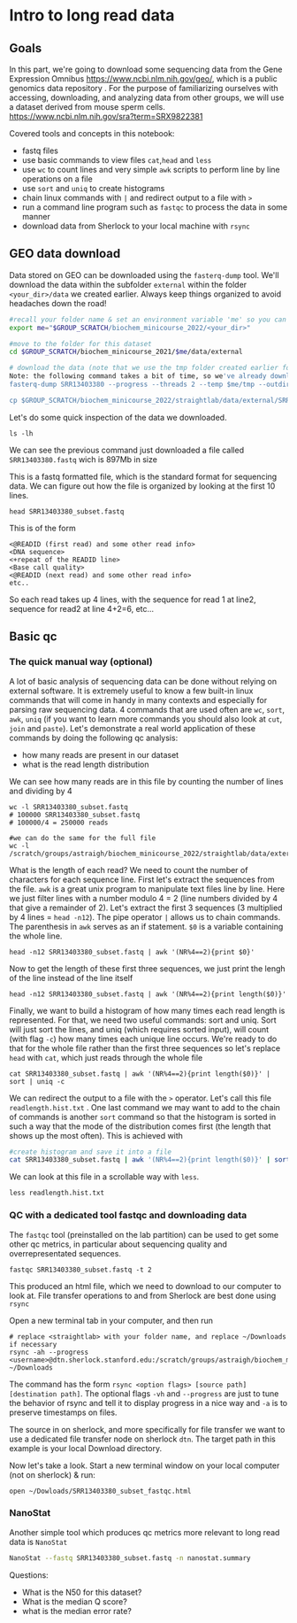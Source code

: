 # Intro to long read data

## Goals
In this part, we're going to download some sequencing data from the Gene Expression Omnibus https://www.ncbi.nlm.nih.gov/geo/, which is a public genomics data repository . For the purpose of familiarizing ourselves with accessing, downloading, and analyzing data from other groups, we will use a dataset derived from mouse sperm cells. https://www.ncbi.nlm.nih.gov/sra?term=SRX9822381



Covered tools and concepts in this notebook:
- fastq files
- use basic commands to view files `cat`,`head` and `less`
- use `wc` to count lines and very simple `awk` scripts to perform line by line operations on a file
- use `sort` and `uniq` to create histograms
- chain linux commands with `|` and redirect output to a file with `>`
- run a command line program such as `fastqc` to process the data in some manner
- download data from Sherlock to your local machine with `rsync`

## GEO data download 
Data stored on GEO can be downloaded using the `fasterq-dump` tool.
We'll download the data within the subfolder `external` within the folder `<your_dir>/data` we created earlier. Always keep things organized to avoid headaches down the road!

```bash
#recall your folder name & set an environment variable 'me' so you can refer to this folder later
export me="$GROUP_SCRATCH/biochem_minicourse_2022/<your_dir>"

#move to the folder for this dataset
cd $GROUP_SCRATCH/biochem_minicourse_2021/$me/data/external

# download the data (note that we use the tmp folder created earlier for the temporary files generated by this program)
Note: the following command takes a bit of time, so we've already downloaded the file into our directory. Use the cp command to copy from our dir to yours (this is the first 100000 lines from the full fastq file).
fasterq-dump SRR13403380 --progress --threads 2 --temp $me/tmp --outdir $me/data/external

cp $GROUP_SCRATCH/biochem_minicourse_2022/straightlab/data/external/SRR13403380_subset.fastq 
```

Let's do some quick inspection of the data we downloaded.
```
ls -lh 
```
We can see the previous command just downloaded a file called `SRR13403380.fastq` wich is 897Mb in size

This is a fastq formatted file, which is the standard format for sequencing data. We can figure out how the file is organized by looking at the first 10 lines.

```
head SRR13403380_subset.fastq
```

This is of the form 
```text
<@READID (first read) and some other read info>
<DNA sequence>
<+repeat of the READID line>
<Base call quality>
<@READID (next read) and some other read info>
etc..
```
So each read takes up 4 lines, with the sequence for read 1 at line2, sequence for read2 at line 4+2=6, etc... 

## Basic qc 
### The quick manual way (optional)
A lot of basic analysis of sequencing data can be done without relying on external software. It is extremely useful to know a few built-in linux commands that will come in handy in many contexts and especially for parsing raw sequencing data. 4 commands that are used often are `wc`, `sort`, `awk`, `uniq` (if you want to learn more commands you should also look at `cut`, `join` and `paste`). Let's demonstrate a real world application of these commands by doing the following qc analysis:

- how many reads are present in our dataset
- what is the read length distribution

We can see how many reads are in this file by counting the number of lines and dividing by 4

```
wc -l SRR13403380_subset.fastq
# 100000 SRR13403380_subset.fastq
# 100000/4 = 250000 reads

#we can do the same for the full file
wc -l /scratch/groups/astraigh/biochem_minicourse_2022/straightlab/data/external/SRR13403380.fastq
```

What is the length of each read? We need to count the number of characters for each sequence line. First let's  extract the sequences from the file. `awk` is a great unix program to manipulate text files line by line. Here we just filter lines with a number modulo 4 = 2 (line numbers divided by 4 that give a remainder of 2). 
Let's extract the first 3 sequences (3 multiplied by 4 lines = `head -n12`). The pipe operator `|` allows us to chain commands. The parenthesis in `awk` serves as an if statement. `$0` is a variable containing the whole line.

```
head -n12 SRR13403380_subset.fastq | awk '(NR%4==2){print $0}'
```

Now to get the length of these first three sequences, we just print the lengh of the line instead of the line itself

```
head -n12 SRR13403380_subset.fastq | awk '(NR%4==2){print length($0)}'
```

Finally, we want to build a histogram of how many times each read length is represented. For that, we need two useful commands: sort and uniq. Sort will just sort the lines, and uniq (which requires sorted input), will count (with flag `-c`) how many times each unique line occurs. We're ready to do that for the whole file rather than the first three sequences so let's replace `head` with `cat`, which just reads through the whole file

```
cat SRR13403380_subset.fastq | awk '(NR%4==2){print length($0)}' | sort | uniq -c 
```

We can redirect the output to a file with the `>` operator. Let's call this file `readlength.hist.txt` . One last command we may want to add to the chain of commands is another `sort` command so that the histogram is sorted in such a way that the mode of the distribution comes first (the length that shows up the most often). This is achieved with 

```bash
#create histogram and save it into a file
cat SRR13403380_subset.fastq | awk '(NR%4==2){print length($0)}' | sort | uniq -c | sort -k1,1nr > readlength.hist.txt
```

We can look at this file in a scrollable way with `less`.
``` 
less readlength.hist.txt
```

### QC with a dedicated tool fastqc and downloading data
The `fastqc` tool (preinstalled on the lab partition) can be used to get some other qc metrics, in particular about sequencing quality and overrepresentated sequences.

```
fastqc SRR13403380_subset.fastq -t 2 
```

This produced an html file, which we need to download to our computer to look at. File transfer operations to and from Sherlock are best done using `rsync`

Open a new terminal tab in your computer, and then run 
```
# replace <straightlab> with your folder name, and replace ~/Downloads if necessary
rsync -ah --progress <username>@dtn.sherlock.stanford.edu:/scratch/groups/astraigh/biochem_minicourse_2022/<straightlab>/data/external/SRR13403380_subset_fastqc.html ~/Downloads

```
The command has the form `rsync <option flags> [source path] [destination path]`.  The optional flags `-vh` and `--progress` are just to tune the behavior of rsync and tell it to display progress in a nice way and `-a` is to preserve timestamps on files. 

The source in on sherlock, and more specifically for file transfer we want to use a dedicated file transfer node on sherlock `dtn`. The target path in this example is your local Download directory.

Now let's take a look. Start a new terminal window on your local computer (not on sherlock) & run:
```
open ~/Dowloads/SRR13403380_subset_fastqc.html
```

### NanoStat
Another simple tool which produces qc metrics more relevant to long read data is `NanoStat`

```bash
NanoStat --fastq SRR13403380_subset.fastq -n nanostat.summary
```

Questions:
- What is the N50 for this dataset?
- What is the median Q score?
- what is the median error rate?

